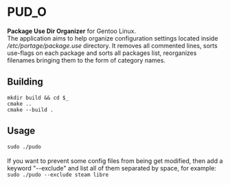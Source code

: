 # PUD_O
**Package Use Dir Organizer** for Gentoo Linux.
<br>
The application aims to help organize configuration settings located inside */etc/portage/package.use* directory. It removes all commented lines, sorts use-flags on each package and sorts all packages list, reorganizes filenames bringing them to the form of category names.

## Building
`mkdir build && cd $_`
<br>
`cmake ..`
<br>
`cmake --build .`
<br>

## Usage
`sudo ./pudo`
<br><br>
If you want to prevent some config files from being get modified, then add a keyword "--exclude" and list all of them separated by space, for example:
<br>
`sudo ./pudo --exclude steam libre`
